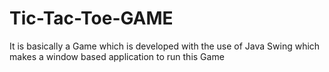 # Tic-Tac-Toe-GAME
It is basically a Game which is developed with the use of Java Swing which makes a window based application to run this Game 
